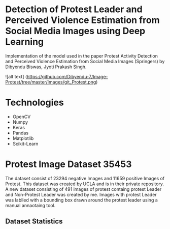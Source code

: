 # Detection of Protest Leader and Perceived Violence Estimation from Social Media Images using Deep Learning
Implementation of the model used in the paper Protest Activity Detection and Perceived Violence Estimation from Social Media Images
(Springers) by Dibyendu Biswas, Jyoti Prakash Singh.

![alt text] (https://github.com/Dibyendu-7/Image-Protest/tree/master/Images/git_Protest.png)

# Technologies

* OpenCV 
* Numpy
* Keras
* Pandas
* Matplotlib
* Scikit-Learn

# Protest Image Dataset 35453
The dataset consist of 23294 negative Images and 11659 positive Images of Protest. This dataset was created by UCLA and is in their private repository. A new dataset consisting of 491 images of protest containg protest Leader and Non-Protest Leader was created by me. Images with protest Leader was lablled with a bounding box drawn around the protest leader using a manual annaotaing tool. 

## Dataset Statistics
